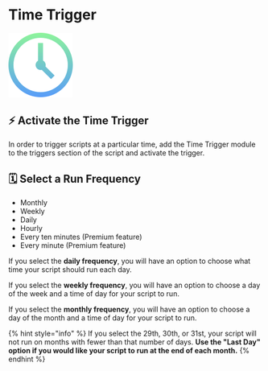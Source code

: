 # Time Trigger

![Run your script periodically.](../../.gitbook/assets/cron.png)

## ⚡ Activate the Time Trigger

In order to trigger scripts at a particular time, add the Time Trigger module to the triggers section of the script and activate the trigger.

## 🗓 Select a Run Frequency

* Monthly
* Weekly
* Daily
* Hourly
* Every ten minutes \(Premium feature\)
* Every minute \(Premium feature\)

If you select the **daily frequency**, you will have an option to choose what time your script should run each day.

If you select the **weekly frequency**, you will have an option to choose a day of the week and a time of day for your script to run.

If you select the **monthly frequency**, you will have an option to choose a day of the month and a time of day for your script to run.

{% hint style="info" %}
If you select the 29th, 30th, or 31st, your script will not run on months with fewer than that number of days. **Use the "Last Day" option if you would like your script to run at the end of each month.**
{% endhint %}

